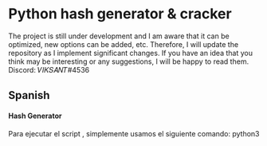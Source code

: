 # Python hash generator & cracker

The project is still under development and I am aware that it can be optimized, new options can be added, etc. Therefore, I will update the repository as I implement significant changes.
If you have an idea that you think may be interesting or any suggestions, I will be happy to read them. Discord: 𝑉𝐼𝐾𝑆𝐴𝑁𝑇#4536

## Spanish

#### Hash Generator
Para ejecutar el script , simplemente usamos el siguiente comando:
python3 <script> e introducimos los datos que se nos vayan pidiendo.

#### Hash Cracker
Al igual que en el caso anterior, pero esta vez le tenemos que pasar 3 parámetros:
-m <mode> en formato texto, como por ejemplo md5
-c "hash" incluyendo las comillas dobles
-w <wordlist>

Ejemplo de ejecución:
python3 hash_cracker.py -m md5 -c "hash..." -w rockyou.txt

## English

#### Hash Generator
To run the script, we simply use the following command:
python3 <script> 
and enter the requested data.

#### Hash Cracker
As in the previous case, but this time we have to pass 3 parameters:
-m <mode> in text format, such as md5.
-c "hash" including double quotes
-w <wordlist>
Example of execution:
python3 hash_cracker.py -m md5 -c "hash..." -w rockyou.txt




